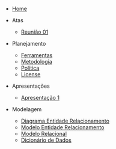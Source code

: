 - [Home](README.md)
 
* Atas

  - [Reunião 01](/Planejamento/Atas/Ata_1.md)
 
    
* Planejamento

  - [Ferramentas](/Planejamento/Ferramentas.md)
  - [Metodologia](/Planejamento/Metodologia.md)
  - [Política](/Planejamento/Politica.md)
  - [License](../LICENSE)
 
    
* Apresentações

  - [Apresentação 1]()


* Modelagem 

  - [Diagrama Entidade Relacionamento]()
  - [Modelo Entidade Relacionamento]()
  - [Modelo Relacional]()
  - [Dicionário de Dados]()
  

